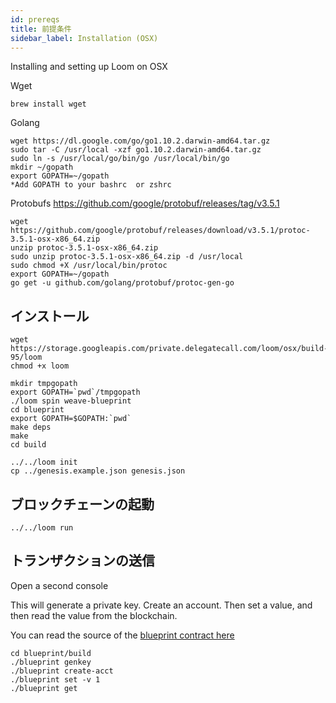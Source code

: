 ```yaml
---
id: prereqs
title: 前提条件
sidebar_label: Installation (OSX)
---
```

Installing and setting up Loom on OSX

Wget

    brew install wget

Golang

    wget https://dl.google.com/go/go1.10.2.darwin-amd64.tar.gz
    sudo tar -C /usr/local -xzf go1.10.2.darwin-amd64.tar.gz
    sudo ln -s /usr/local/go/bin/go /usr/local/bin/go
    mkdir ~/gopath
    export GOPATH=~/gopath
    *Add GOPATH to your bashrc  or zshrc
    

Protobufs https://github.com/google/protobuf/releases/tag/v3.5.1

    wget https://github.com/google/protobuf/releases/download/v3.5.1/protoc-3.5.1-osx-x86_64.zip
    unzip protoc-3.5.1-osx-x86_64.zip
    sudo unzip protoc-3.5.1-osx-x86_64.zip -d /usr/local
    sudo chmod +X /usr/local/bin/protoc
    export GOPATH=~/gopath
    go get -u github.com/golang/protobuf/protoc-gen-go
    

## インストール

    wget https://storage.googleapis.com/private.delegatecall.com/loom/osx/build-95/loom
    chmod +x loom
    
    mkdir tmpgopath
    export GOPATH=`pwd`/tmpgopath
    ./loom spin weave-blueprint
    cd blueprint
    export GOPATH=$GOPATH:`pwd`
    make deps
    make
    cd build
    
    ../../loom init
    cp ../genesis.example.json genesis.json
    

## ブロックチェーンの起動

    ../../loom run
    

## トランザクションの送信

Open a second console   
  
This will generate a private key. Create an account. Then set a value, and then read the value from the blockchain.

You can read the source of the [blueprint contract here](https://github.com/loomnetwork/weave-blueprint)

    cd blueprint/build
    ./blueprint genkey
    ./blueprint create-acct
    ./blueprint set -v 1
    ./blueprint get